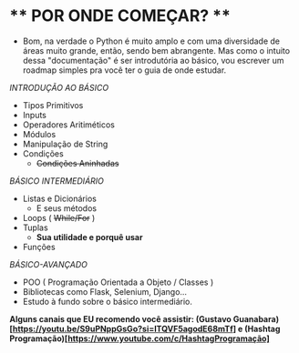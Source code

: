 # ** POR ONDE COMEÇAR? **

- Bom, na verdade o Python é muito amplo e com uma diversidade de áreas muito grande, então, sendo bem abrangente. Mas como o intuito dessa "documentação" é ser introdutória ao básico, vou escrever um roadmap simples pra você ter o guia de onde estudar.

_INTRODUÇÃO AO BÁSICO_ 
  - Tipos Primitivos
  - Inputs
  - Operadores Aritiméticos
  - Módulos
  - Manipulação de String
  - Condições
      - ~~Condições Aninhadas~~
    
_BÁSICO INTERMEDIÁRIO_
  - Listas e Dicionários
      - E seus métodos
  - Loops ( ~~While/For~~ )
  - Tuplas
      - **Sua utilidade e porquê usar**
  - Funções

_BÁSICO-AVANÇADO_
  - POO ( Programação Orientada a Objeto / Classes )
  - Bibliotecas como Flask, Selenium, Django...
  - Estudo à fundo sobre o básico intermediário.

**Alguns canais que EU recomendo você assistir: (Gustavo Guanabara)[https://youtu.be/S9uPNppGsGo?si=ITQVF5agodE68mTf] e (Hashtag Programação)[https://www.youtube.com/c/HashtagProgramação]**


